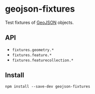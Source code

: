 # geojson-fixtures

Test fixtures of [GeoJSON](http://geojson.org/) objects.

## API

* `fixtures.geometry.*`
* `fixtures.feature.*`
* `fixtures.featurecollection.*`

## Install

    npm install --save-dev geojson-fixtures
